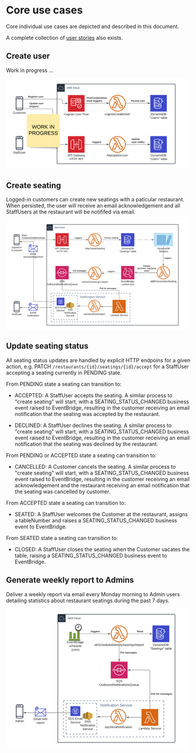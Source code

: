 # Core use cases

Core individual use cases are depicted and described in this document.

A complete collection of [user stories](./user-stories.md) also exists.

## Create user

Work in progress ...

![](./img/use-case-create-user.png)

## Create seating

Logged-in customers can create new seatings with a paticular restaurant. When persisted, the user will receive an email acknowledgement and all StaffUsers at the restaurant will be notififed via email.

![](./img/use-case-create-seating.png)

## Update seating status

All seating status updates are handled by explicit HTTP endpoins for a given action, e.g. PATCH `/restaurants/{id}/seatings/{id}/accept` for a StaffUser accepting a seating currently in PENDING state.

From PENDING state a seating can transition to:

- ACCEPTED: A StaffUser accepts the seating. A similar process to "create seating" will start, with a SEATING_STATUS_CHANGED business event raised to EventBridge, resulting in the customer receiving an email notification that the seating was accepted by the restaurant.

- DECLINED: A StaffUser declines the seating. A similar process to "create seating" will start, with a SEATING_STATUS_CHANGED business event raised to EventBridge, resulting in the customer receiving an email notification that the seating was declined by the restaurant.

From PENDING or ACCEPTED state a seating can transition to:

- CANCELLED: A Customer cancels the seating. A similar process to "create seating" will start, with a SEATING_STATUS_CHANGED business event raised to EventBridge, resulting in the customer receiving an email acknowledgement and the restaurant receiving an email notification that the seating was cancelled by customer.

From ACCEPTED state a seating can transition to:

- SEATED: A StaffUser welcomes the Customer at the restaurant, assigns a tableNumber and raises a SEATING_STATUS_CHANGED business event to EventBridge.

From SEATED state a seating can transition to:

- CLOSED: A StaffUser closes the seating when the Customer vacates the table, raising a SEATING_STATUS_CHANGED business event to EventBridge.

## Generate weekly report to Admins

Deliver a weekly report via email every Monday morning to Admin users detailing statistics about restaurant seatings during the past 7 days.

![](./img/use-case-report-weekly-seatings.png)

